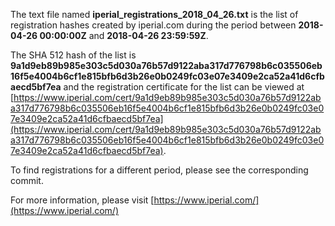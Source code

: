 The text file named **iperial_registrations_2018_04_26.txt** is the list of registration hashes created by iperial.com during the period between **2018-04-26 00:00:00Z** and **2018-04-26 23:59:59Z**.

The SHA 512 hash of the list is **9a1d9eb89b985e303c5d030a76b57d9122aba317d776798b6c035506eb16f5e4004b6cf1e815bfb6d3b26e0b0249fc03e07e3409e2ca52a41d6cfbaecd5bf7ea** and the registration certificate for the list can be viewed at [https://www.iperial.com/cert/9a1d9eb89b985e303c5d030a76b57d9122aba317d776798b6c035506eb16f5e4004b6cf1e815bfb6d3b26e0b0249fc03e07e3409e2ca52a41d6cfbaecd5bf7ea](https://www.iperial.com/cert/9a1d9eb89b985e303c5d030a76b57d9122aba317d776798b6c035506eb16f5e4004b6cf1e815bfb6d3b26e0b0249fc03e07e3409e2ca52a41d6cfbaecd5bf7ea).

To find registrations for a different period, please see the corresponding commit.

For more information, please visit [https://www.iperial.com/](https://www.iperial.com/)
